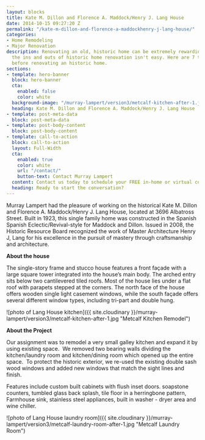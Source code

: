 ```yaml
---
layout: blocks
title: Kate M. Dillon and Florence A. Maddock/Henry J. Lang House
date: 2014-10-15 09:27:20 Z
permalink: "/kate-m-dillon-and-florence-a-maddockhenry-j-lang-house/"
categories:
- Home Remodeling
- Major Renovation
description: Renovating an old, historic home can be extremely rewarding. But navigating
  the ins and outs of historic home renovation isn't easy. Here are 7 things to know
  before renovating an historic home.
sections:
- template: hero-banner
  block: hero-banner
  cta:
    enabled: false
    color: white
  background-image: "/murray-lampert/version3/metcalf-kitchen-after-1.jpg"
  heading: Kate M. Dillon and Florence A. Maddock/Henry J. Lang House
- template: post-meta-data
  block: post-meta-data
- template: post-body-content
  block: post-body-content
- template: call-to-action
  block: call-to-action
  layout: Full-Width
  cta:
    enabled: true
    color: white
    url: "/contact/"
    button-text: Contact Murray Lampert
  content: Contact us today to schedule your FREE in-home or virtual consultation.
  heading: Ready to start the conversation?
---
```


Murray Lampert had the pleasure of working on the historical Kate M. Dillon and Florence A. Maddock/Henry J. Lang House, located at 3696 Albatross Street. Built in 1923, this single family home was constructed in the Spanish Spanish Eclectic/Revival-style for Maddock and Dillon. Issued in 2008, the Historic Resource Board recognized the work of Master Architecture Henry J, Lang for his excellence in the pursuit of mastery through craftsmanship and architecture.

**About the house**

The single-story frame and stucco house features a front façade with a large square tower integrated into the house’s main body. The arched entry sits below two cantilevered tiled roofs. Most of the house lies under a flat roof with parapets stepped at the corners. The north face of the house offers wooden single light casement windows, while the south façade offers several different window types, including tri-part and double hung.

![photo of Lang House kitchen]({{ site.cloudinary }}/murray-lampert/version3/metcalf-kitchen-after-1.jpg "Metcalf Kitchen Remodel")

**About the Project**

Our assignment was to remodel a very small galley kitchen and expand it by using existing space.  We removed two bearing walls dividing the kitchen/laundry room and kitchen/dining room which opened up the entire space.  To protect the historic exterior, we re-used the existing double sash wood windows and added new windows that match the sight lines and finish.

Features include custom built cabinets with flush inset doors. soapstone counters, tumbled glass back splash, tile floor in a herringbone pattern, Farmhouse sink, stainless steel appliances, built in washer - dryer area and wine chiller.

![photo of Lang House laundry room]({{ site.cloudinary }}/murray-lampert/version3/metcalf-laundry-room-after-1.jpg "Metcalf Laundry Room")
